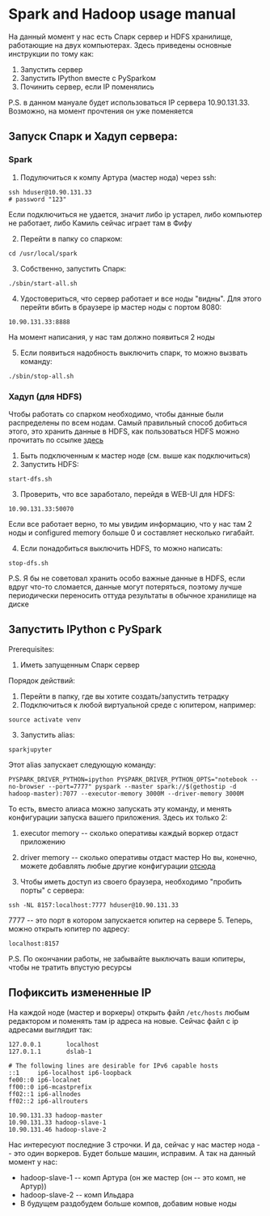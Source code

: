 # Spark and Hadoop usage manual

На данный момент у нас есть Спарк сервер и HDFS хранилище, работающие на двух компьютерах. Здесь приведены основные инструкции по тому как:

1. Запустить сервер
2. Запустить IPython вместе с PySparkом
3. Починить сервер, если IP поменялись

P.S. в данном мануале будет использоваться IP сервера 10.90.131.33. Возможно, на момент прочтения он уже поменяется

## Запуск Спарк и Хадуп сервера:

### Spark

1. Подулючиться к компу Артура (мастер нода) через ssh:
```
ssh hduser@10.90.131.33
# password "123"
```
Если подключиться не удается, значит либо ip устарел, либо компьютер не работает, либо Камиль сейчас играет там в Фифу

2. Перейти в папку со спарком:
```
cd /usr/local/spark
```
3. Собственно, запустить Спарк:
```
./sbin/start-all.sh
```
4. Удостовериться, что сервер работает и все ноды "видны". Для этого перейти вбить в браузере ip мастер ноды с портом 8080:
```
10.90.131.33:8888
```
На момент написания, у нас там должно появиться 2 ноды

5. Если появиться надобность выключить спарк, то можно вызвать команду:
```
./sbin/stop-all.sh
```

### Хадуп (для HDFS)
Чтобы работать со спарком необходимо, чтобы данные были распределены по всем нодам. Самый правильный способ добиться этого, это хранить данные в HDFS, как пользоваться HDFS можно прочитать по ссылке [здесь](http://www.bogotobogo.com/Hadoop/BigData_Hadoop_fs_commands_list.php)
 1. Быть подключенным к мастер ноде (см. выше как подключиться)
 2. Запустить HDFS:
 ```
 start-dfs.sh
 ```
 3. Проверить, что все заработало, перейдя в WEB-UI для HDFS:
 ```
 10.90.131.33:50070
 ```
 Если все работает верно, то мы увидим информацию, что у нас там 2 ноды и configured memory больше 0 и составляет несколько гигабайт.

 4. Если понадобиться выключить HDFS, то можно написать:
 ```
 stop-dfs.sh
 ```

 P.S. Я бы не советовал хранить особо важные данные в HDFS, если вдруг что-то сломается, данные могут потеряться, поэтому лучше периодически переносить оттуда результаты в обычное хранилище на диске

## Запустить IPython с PySpark

Prerequisites:

1. Иметь запущенным Спарк сервер

Порядок действий:
1. Перейти в папку, где вы хотите создать/запустить тетрадку
2. Подключиться к любой виртуальной среде с юпитером, например:
```
source activate venv
```
3. Запустить alias:
```
sparkjupyter
```
Этот alias запускает следующую команду:
```
PYSPARK_DRIVER_PYTHON=ipython PYSPARK_DRIVER_PYTHON_OPTS="notebook --no-browser --port=7777" pyspark --master spark://$(gethostip -d hadoop-master):7077 --executor-memory 3000M --driver-memory 3000M
```

То есть, вместо алиаса можно запускать эту команду, и менять конфигурации запуска вашего приложения. Здесь их только 2:
1. executor memory -- сколько оперативы каждый воркер отдаст приложению
2. driver memory -- сколько оперативы отдаст мастер
Но вы, конечно, можете добавлять любые другие конфигурации [отсюда](http://spark.apache.org/docs/latest/configuration.html)

4. Чтобы иметь доступ из своего браузера, необходимо "пробить порты" с сервера:
```
ssh -NL 8157:localhost:7777 hduser@10.90.131.33
```

7777 -- это порт в котором запускается юпитер на сервере
5. Теперь, можно открыть юпитер по адресу:
```
localhost:8157
```

P.S. По окончании работы, не забывайте выключать ваши юпитеры, чтобы не тратить впустую ресурсы

## Пофиксить измененные IP

На каждой ноде (мастер и воркеры) открыть файл ```/etc/hosts``` любым редактором и поменять там ip адреса на новые. Сейчас файл с ip адресами выглядит так:
```
127.0.0.1       localhost
127.0.1.1       dslab-1

# The following lines are desirable for IPv6 capable hosts
::1     ip6-localhost ip6-loopback
fe00::0 ip6-localnet
ff00::0 ip6-mcastprefix
ff02::1 ip6-allnodes
ff02::2 ip6-allrouters

10.90.131.33 hadoop-master
10.90.131.33 hadoop-slave-1
10.90.131.46 hadoop-slave-2
```

Нас интересуют последние 3 строчки. И да, сейчас у нас мастер нода -- это один воркеров. Будет больше машин, исправим. А так на данный момент у нас:
* hadoop-slave-1 -- комп Артура (он же мастер (он -- это комп, не Артур))
* hadoop-slave-2 -- комп Ильдара
* В будущем раздобудем больше компов, добавим новые ноды
